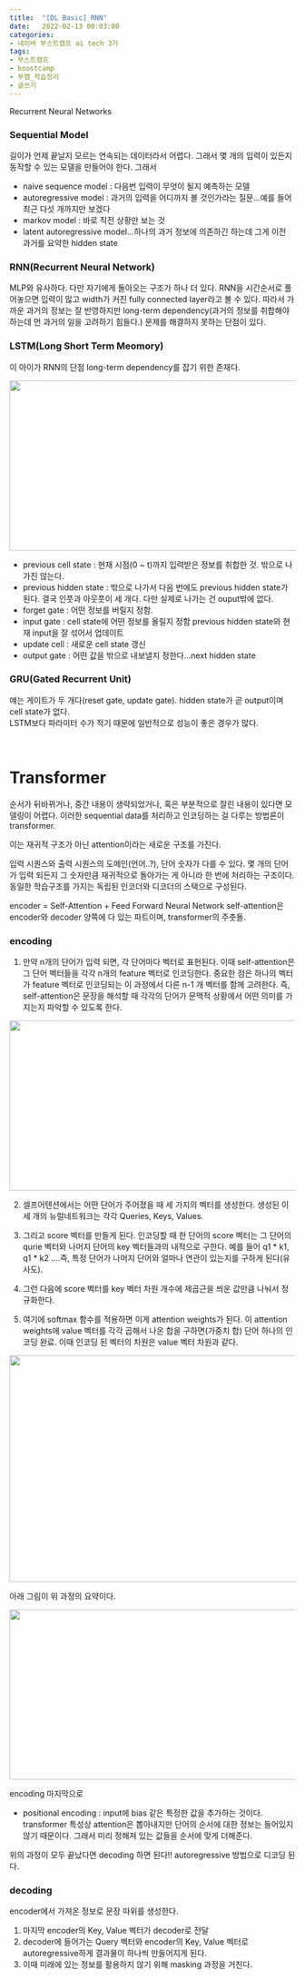 ```yaml
---
title:  "[DL Basic] RNN"
date:   2022-02-13 00:03:00
categories:
- 네이버 부스트캠프 ai tech 3기
tags:
- 부스트캠프
- boostcamp
- 부캠_학습정리
- 글쓰기
---
```


Recurrent Neural Networks

### Sequential Model

길이가 언제 끝날지 모르는 연속되는 데이터라서 어렵다. 그래서 몇 개의 입력이 있든지 동작할 수 있는 모델을 만들어야 한다. 그래서  

- naive sequence model : 다음번 입력이 무엇이 될지 예측하는 모델
- autoregressive model : 과거의 입력을 어디까지 볼 것인가라는 질문...예를 들어 최근 다섯 개까지만 보겠다
- markov model : 바로 직전 상황만 보는 것
- latent autoregressive model...하나의 과거 정보에 의존하긴 하는데 그게 이전 과거를 요약한 hidden state


### RNN(Recurrent Neural Network)
MLP와 유사하다. 다만 자기에게 돌아오는 구조가 하나 더 있다. RNN을 시간순서로 풀어놓으면 입력이 많고 width가 커진 fully connected layer라고 볼 수 있다.
따라서 가까운 과거의 정보는 잘 반영하지만 long-term dependency(과거의 정보를 취합해야 하는데 먼 과거의 일을 고려하기 힘들다.) 문제를 해결하지 못하는 단점이 있다.


### LSTM(Long Short Term Meomory)
이 아이가 RNN의 단점 long-term dependency를 잡기 위한 존재다.

<img src="https://i.imgur.com/oedq83X.png" width="600" height="300"/>

- previous cell state : 현재 시점(0 ~ t)까지 입력받은 정보를 취합한 것. 밖으로 나가진 않는다.
- previous hidden state : 밖으로 나가서 다음 번에도 previous hidden state가 된다. 결국 인풋과 아웃풋이 세 개다. 다만 실제로 나가는 건 ouput밖에 없다.
- forget gate : 어떤 정보를 버릴지 정함.
- input gate : cell state에 어떤 정보를 올릴지 정함 previous hidden state와 현재 input을 잘 섞어서 업데이트
- update cell : 새로운 cell state 갱신
- output gate : 어떤 값을 밖으로 내보낼지 정한다...next hidden state


### GRU(Gated Recurrent Unit)
얘는 게이트가 두 개다(reset gate, update gate).
hidden state가 곧 output이며 cell state가 없다.  
LSTM보다 파라미터 수가 적기 때문에 일반적으로 성능이 좋은 경우가 많다.

<br/>

# Transformer

순서가 뒤바뀌거나, 중간 내용이 생략되었거나, 혹은 부분적으로 잘린 내용이 있다면 모델링이 어렵다.
이러한 sequential data를 처리하고 인코딩하는 걸 다루는 방법론이 transformer.  

이는 재귀적 구조가 아닌 attention이라는 새로운 구조를 가진다.

입력 시퀀스와 출력 시퀀스의 도메인(언어..?), 단어 숫자가 다를 수 있다. 몇 개의 단어가 입력 되든지 그 숫자만큼 재귀적으로 돌아가는 게 아니라 한 번에 처리하는 구조이다. 동일한 학습구조를 가지는 독립된 인코더와 디코더의 스택으로 구성된다.

encoder = Self-Attention + Feed Forward Neural Network
self-attention은 encoder와 decoder 양쪽에 다 있는 파트이며, transformer의 주춧돌.

### encoding

1. 만약 n개의 단어가 입력 되면, 각 단어마다 벡터로 표현된다. 이때 self-attention은 그 단어 벡터들을 각각 n개의 feature 벡터로 인코딩한다. 중요한 점은 하나의 벡터가 feature 벡터로 인코딩되는 이 과정에서 다른 n-1 개 벡터를 함께 고려한다. 즉, self-attention은 문장을 해석할 때 각각의 단어가 문맥적 상황에서 어떤 의미를 가지는지 파악할 수 있도록 한다.
<img src="https://i.imgur.com/9VwwBqX.png" width="800" height="300"/>

2. 셀프어텐션에서는 어떤 단어가 주어졌을 때 세 가지의 벡터를 생성한다. 생성된 이 세 개의 뉴럴네트워크는 각각 Queries, Keys, Values.
 
3. 그리고 score 벡터를 만들게 된다. 인코딩할 때 한 단어의 score 벡터는 그 단어의 qurie 벡터와 나머지 단어의 key 벡터들과의 내적으로 구한다. 예를 들어 q1 * k1, q1 * k2 ....즉, 특정 단어가 나머지 단어와 얼마나 연관이 있는지를 구하게 된다(유사도).

4. 그런 다음에 score 벡터를 key 벡터 차원 개수에 제곱근을 씌운 값만큼 나눠서 정규화한다.

5. 여기에 softmax 함수를 적용하면 이게 attention weights가 된다. 이 attention weights에 value 벡터를 각각 곱해서 나온 합을 구하면(가중치 합) 단어 하나의 인코딩 완료. 이때 인코딩 된 벡터의 차원은 value 벡터 차원과 같다.

<img src="https://i.imgur.com/wx1KEA7.png" width="600" height="400"/> 

<br/>

아래 그림이 위 과정의 요약이다.

<img src="https://i.imgur.com/nQtsR4T.png" width="600" height="300"/>



encoding 마지막으로
- positional encoding :
input에 bias 같은 특정한 값을 추가하는 것이다. transformer 특성상 attention은 뽑아내지만 단어의 순서에 대한 정보는 들어있지 않기 때문이다. 그래서 미리 정해져 있는 값들을 순서에 맞게 더해준다.


위의 과정이 모두 끝났다면 decoding 하면 된다!! autoregressive 방법으로 디코딩 된다.


### decoding

encoder에서 가져온 정보로 문장 따위를 생성한다.

1. 마지막 encoder의 Key, Value 벡터가 decoder로 전달
2. decoder에 들어가는 Query 벡터와 encoder의 Key, Value 벡터로 autoregressive하게 결과물이 하나씩 만들어지게 된다.
3. 이때 미래에 있는 정보를 활용하지 않기 위해 masking 과정을 거친다.


